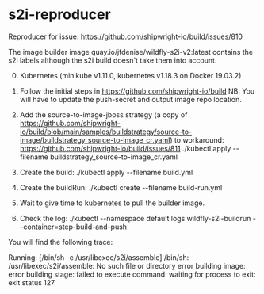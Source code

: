 # s2i-reproducer

Reproducer for issue: https://github.com/shipwright-io/build/issues/810

The image builder image quay.io/jfdenise/wildfly-s2i-v2:latest contains the s2i labels although the s2i build doesn't take them into account.

0) Kubernetes (minikube v1.11.0, kubernetes v1.18.3 on Docker 19.03.2)

1) Follow the initial steps in https://github.com/shipwright-io/build
NB: You will have to update the push-secret and output image repo location.

2) Add the source-to-image-jboss strategy (a copy of https://github.com/shipwright-io/build/blob/main/samples/buildstrategy/source-to-image/buildstrategy_source-to-image_cr.yaml) 
 to workaround: https://github.com/shipwright-io/build/issues/811
   ./kubectl apply --filename buildstrategy_source-to-image_cr.yaml

3) Create the build: 
   ./kubectl apply --filename build.yml

4) Create the buildRun:
   ./kubectl create --filename build-run.yml

5) Wait to give time to kubernetes to pull the builder image.

6) Check the log:
 ./kubectl --namespace default logs wildfly-s2i-buildrun<your id> --container=step-build-and-push

You will find the following trace:

Running: [/bin/sh -c /usr/libexec/s2i/assemble] 
/bin/sh: /usr/libexec/s2i/assemble: No such file or directory
error building image: error building stage: failed to execute command: waiting for process to exit: exit status 127
